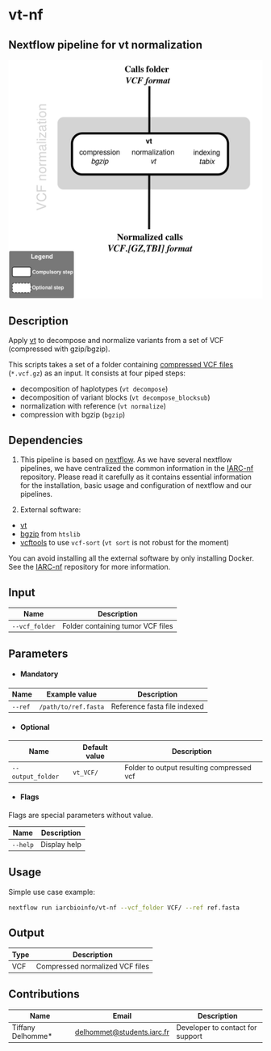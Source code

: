 # vt-nf

## Nextflow pipeline for vt normalization

![Workflow representation](vt-nf.png)

## Description

Apply [vt](https://github.com/atks/vt) to decompose and normalize variants from a set of VCF (compressed with gzip/bgzip).

This scripts takes a set of a folder containing [compressed VCF files](https://samtools.github.io/hts-specs/VCFv4.2.pdf) (`*.vcf.gz`) as an input.
It consists at four piped steps:  
  * decomposition of haplotypes (`vt decompose`)
  * decomposition of variant blocks (`vt decompose_blocksub`)
  * normalization with reference (`vt normalize`)
  * compression with bgzip (`bgzip`)



## Dependencies

1. This pipeline is based on [nextflow](https://www.nextflow.io). As we have several nextflow pipelines, we have centralized the common information in the [IARC-nf](https://github.com/IARCbioinfo/IARC-nf) repository. Please read it carefully as it contains essential information for the installation, basic usage and configuration of nextflow and our pipelines.

2. External software:
- [vt](https://github.com/atks/vt)
- [bgzip](http://www.htslib.org/download/) from `htslib`
- [vcftools](https://vcftools.github.io/index.html) to use `vcf-sort` (`vt sort` is not robust for the moment)

You can avoid installing all the external software by only installing Docker. See the [IARC-nf](https://github.com/IARCbioinfo/IARC-nf) repository for more information.

## Input

| Name      | Description   |
|-----------|---------------|
| `--vcf_folder`    | Folder containing tumor VCF files |


## Parameters

  * #### Mandatory

| Name      | Example value | Description     |
|-----------|---------------|-----------------|
| `--ref`    | `/path/to/ref.fasta` |  Reference fasta file indexed

  * #### Optional

| Name      | Default value | Description     |
|-----------|---------------|-----------------|
| `--output_folder`    |  `vt_VCF/`  | Folder to output resulting compressed vcf |

  * #### Flags

Flags are special parameters without value.

| Name      | Description     |
|-----------|-----------------|
| `--help`    | Display help |

## Usage

Simple use case example:
```bash
nextflow run iarcbioinfo/vt-nf --vcf_folder VCF/ --ref ref.fasta
```

## Output
  | Type      | Description     |
  |-----------|---------------|
  | VCF       | Compressed normalized VCF files |

## Contributions

  | Name      | Email | Description     |
  |-----------|---------------|-----------------|
  | Tiffany Delhomme*    | delhommet@students.iarc.fr | Developer to contact for support |
